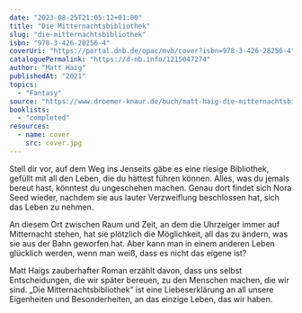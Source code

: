 ```yaml
---
date: "2023-08-25T21:05:12+01:00"
title: "Die Mitternachtsbibliothek"
slug: "die-mitternachtsbibliothek"
isbn: "978-3-426-28256-4"
coverUri: "https://portal.dnb.de/opac/mvb/cover?isbn=978-3-426-28256-4"
cataloguePermalink: "https://d-nb.info/1215047274"
author: "Matt Haig"
publishedAt: "2021"
topics:
  - "Fantasy"
source: "https://www.droemer-knaur.de/buch/matt-haig-die-mitternachtsbibliothek-9783426308257"
booklists:
  - "completed"
resources:
  - name: cover
    src: cover.jpg
---
```

Stell dir vor, auf dem Weg ins Jenseits gäbe es eine riesige Bibliothek, gefüllt 
mit all den Leben, die du hättest führen können. Alles, was du jemals bereut 
hast, könntest du ungeschehen machen. Genau dort findet sich Nora Seed wieder, 
nachdem sie aus lauter Verzweiflung beschlossen hat, sich das Leben zu nehmen. 

An diesem Ort zwischen Raum und Zeit, an dem die Uhrzeiger immer auf Mitternacht 
stehen, hat sie plötzlich die Möglichkeit, all das zu ändern, was sie aus der 
Bahn geworfen hat. Aber kann man in einem anderen Leben glücklich werden, wenn 
man weiß, dass es nicht das eigene ist?

Matt Haigs zauberhafter Roman erzählt davon, dass uns selbst Entscheidungen, 
die wir später bereuen, zu den Menschen machen, die wir sind. „Die 
Mitternachtsbibliothek“ ist eine Liebeserklärung an all unsere Eigenheiten und 
Besonderheiten, an das einzige Leben, das wir haben.